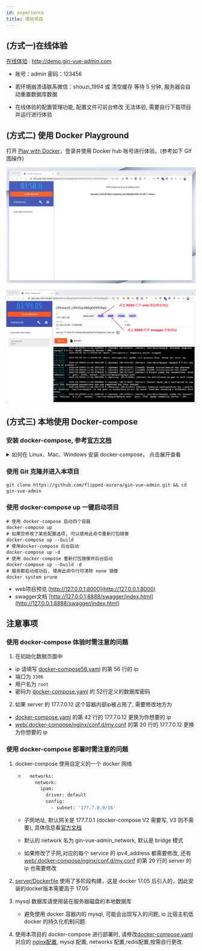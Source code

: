 ```yaml
---
id: experience
title: 体验项目
---
```


## (方式一)在线体验

[在线体验](http://demo.gin-vue-admin.com) : http://demo.gin-vue-admin.com

- 账号：admin  密码：123456
- 若环境崩溃请联系微信：shouzi_1994 或 清空缓存 等待 5 分钟, 服务器会自动重置数据库数据

- 在线体验的配置管理功能, 配置文件可前台修改 无法体验, 需要自行下载项目并运行进行体验

## (方式二) 使用 Docker Playground

打开 [Play with Docker](https://labs.play-with-docker.com/)，登录并使用 Docker hub 账号进行体验。(参考如下 Gif 图操作)

![docker-playground](../static/img/image-docker-playground.gif)

![docker-playground](../static/img/image-docker-playground.jpg)


## (方式三) 本地使用 Docker-compose

### 安装 docker-compose, 参考[官方文档](https://docs.docker.com/compose/install/)

<details>
<summary>如何在 Linux、Mac、Windows 安装 docker-compose， 点击展开查看</summary>

#### 在Linux安装

```shell
# 1.1 运行此命令以下载Docker Compose的当前稳定版本
sudo curl -L "https://github.com/docker/compose/releases/download/1.26.2/docker-compose-$(uname -s)-$(uname -m)" -o /usr/local/bin/docker-compose
# 1.2 将可执行权限应用于二进制文件
sudo chmod +x /usr/local/bin/docker-compose 
```

#### 使用 Python 的 pip 安装

```shell
pip3 install docker-compose -i https://pypi.tuna.tsinghua.edu.cn/simple
```

#### 使用 Docker Desktop

- Windows: https://hub.docker.com/editions/community/docker-ce-desktop-windows
- Mac: https://hub.docker.com/editions/community/docker-ce-desktop-mac/

</details>

### 使用 Git 克隆并进入本项目

```shell
git clone https://github.com/flipped-aurora/gin-vue-admin.git && cd gin-vue-admin
```

### 使用 docker-compose up 一键启动项目

```shell
# 使用 docker-compose 启动四个容器
docker-compose up
# 如果您修改了某些配置选项, 可以使用此命令重新打包镜像
docker-compose up --build
# 使用docker-compose 后台启动
docker-compose up -d
# 使用 docker-compose 重新打包镜像并后台启动
docker-compose up --build -d
# 服务都启动成功后, 使用此命令行可清除 none 镜像
docker system prune
```

- web项目预览 [http://127.0.0.1:8000](http://127.0.0.1:8000)
- swagger文档 [http://127.0.0.1:8888/swagger/index.html](http://127.0.0.1:8888/swagger/index.html)

## 注意事项

### 使用 docker-compose 体验时需注意的问题

1. 在初始化数据页面中
  - ip 请填写 [docker-compose56.yaml](https://github.com/flipped-aurora/gin-vue-admin/blob/master/docker-compose.yaml#L56) 的第 56 行的 ip
  - 端口为 `3306`
  - 用户名为 `root`
  - 密码为 [docker-compose.yaml](https://github.com/flipped-aurora/gin-vue-admin/blob/master/docker-compose.yaml#L53) 的 52行定义的数据库密码

2. 如果 server 的 177.7.0.12 这个容器内部ip被占用了, 需要修改地方为
  - [docker-compose.yaml](https://github.com/flipped-aurora/gin-vue-admin/blob/master/docker-compose.yaml#L42) 的第 42 行的 177.7.0.12 更换为你想要的 ip
  - [web/.docker-compose/nginx/conf.d/my.conf](https://github.com/flipped-aurora/gin-vue-admin/blob/master/web/.docker-compose/nginx/conf.d/my.conf#L20) 的第 20 行的 177.7.0.12 更换为你想要的 ip


### 使用 docker-compose 部署时需注意的问题

1. docker-compose 使用自定义的一个 docker 网络

	- ```dockerfile
		networks:
		  network:
		    ipam:
		      driver: default
		      config:
		        - subnet: '177.7.0.0/16' 
		```

	- 子网地址, 默认网关是 177.7.0.1 (docker-compose V2 需要写, V3 则不需要), 具体信息看[官方文档](https://docs.docker.com/compose/compose-file/#ipv4_address-ipv6_address)

	- 默认的 network 名为 gin-vue-admin_network, 默认是 bridge 模式

	- 如果修改了子网,对应的每个 service 的 ipv4_address 都需要修改, 还有[web/.docker-compose/nginx/conf.d/my.conf](https://github.com/flipped-aurora/gin-vue-admin/blob/master/web/.docker-compose/nginx/conf.d/my.conf#L20) 的第 20 行的 server 的 ip 也需要修改

2. [server/Dockerfile](https://github.com/flipped-aurora/gin-vue-admin/blob/master/server/Dockerfile) 使用了多阶段构建，这是 docker 17.05 后引入的，因此安装的docker版本需要高于 17.05
3. mysql 数据库请使用装在服务器磁盘的本地数据库
	- 避免使用 docker 容器内的 mysql, 可能会出现写入的问题, io 比宿主机低  docker 的持久化机制问题.
4. 使用本项目的 docker-compose 进行部署时, 请修改[docker-compose.yaml](https://github.com/flipped-aurora/gin-vue-admin/blob/master/docker-compose.yaml) 对应的 [nginx配置](https://github.com/flipped-aurora/gin-vue-admin/blob/master/web/.docker-compose/nginx/conf.d/my.conf), mysql 配置, networks 配置,redis配置,按需自行更改.

